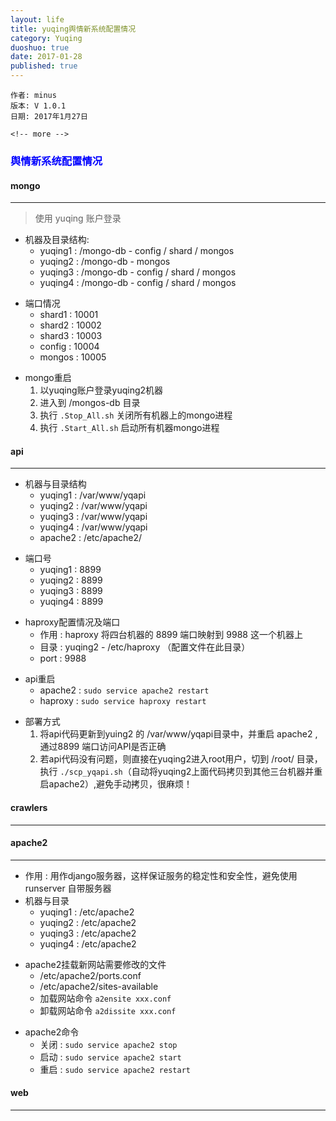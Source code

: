 ```yaml
---
layout: life
title: yuqing舆情新系统配置情况
category: Yuqing
duoshuo: true
date: 2017-01-28
published: true
---
```


```
作者: minus
版本: V 1.0.1
日期: 2017年1月27日

<!-- more -->
```


### <font color="blue" style="font-weight:bold">舆情新系统配置情况</font>

#### **mongo**
___
> 使用 yuqing 账户登录
>
* 机器及目录结构:
	* yuqing1 : /mongo-db  - config / shard / mongos
	* yuqing2 : /mongo-db  - mongos
	* yuqing3 : /mongo-db  - config / shard / mongos
	* yuqing4 : /mongo-db  - config / shard / mongos
>
* 端口情况
	* shard1 : 10001
	* shard2 : 10002
	* shard3 : 10003  
	* config : 10004
	* mongos : 10005
>
* mongo重启
	1. 以yuqing账户登录yuqing2机器
	2. 进入到 /mongos-db 目录
	3. 执行 ```.Stop_All.sh``` 关闭所有机器上的mongo进程
	4. 执行 ```.Start_All.sh``` 启动所有机器mongo进程
    
#### **api**
___
>
* 机器与目录结构
	* yuqing1 : /var/www/yqapi 
	* yuqing2 : /var/www/yqapi
	* yuqing3 : /var/www/yqapi
	* yuqing4 : /var/www/yqapi
	* apache2 : /etc/apache2/
>
* 端口号
	* yuqing1 : 8899
	* yuqing2 : 8899
	* yuqing3 : 8899
	* yuqing4 : 8899
>
* haproxy配置情况及端口
	* 作用 : haproxy 将四台机器的 8899 端口映射到 9988 这一个机器上	
	* 目录 : yuqing2 - /etc/haproxy （配置文件在此目录）	
	* port : 9988

>
* api重启
	* apache2 : ```sudo service apache2 restart```
	* haproxy : ```sudo service haproxy restart```
	
>
* 部署方式
	1. 将api代码更新到yuing2 的 /var/www/yqapi目录中，并重启 apache2 , 通过8899 端口访问API是否正确
	2. 若api代码没有问题，则直接在yuqing2进入root用户，切到 /root/ 目录，执行 ```./scp_yqapi.sh```（自动将yuqing2上面代码拷贝到其他三台机器并重启apache2）,避免手动拷贝，很麻烦！
	
#### **crawlers**
___

#### **apache2**
___
>
* 作用 : 用作django服务器，这样保证服务的稳定性和安全性，避免使用 runserver 自带服务器
* 机器与目录
	* yuqing1 : /etc/apache2
	* yuqing2 : /etc/apache2
	* yuqing3 : /etc/apache2
	* yuqing4 : /etc/apache2
>
* apache2挂载新网站需要修改的文件
	 * /etc/apache2/ports.conf
	 * /etc/apache2/sites-available
	 * 加载网站命令 ```a2ensite xxx.conf```
	 * 卸载网站命令 ```a2dissite xxx.conf```
>	
* apache2命令	
	* 关闭 : ```sudo service apache2 stop```	
	* 启动 : ```sudo service apache2 start```	
	* 重启 : ```sudo service apache2 restart```
	
#### **web**
___

